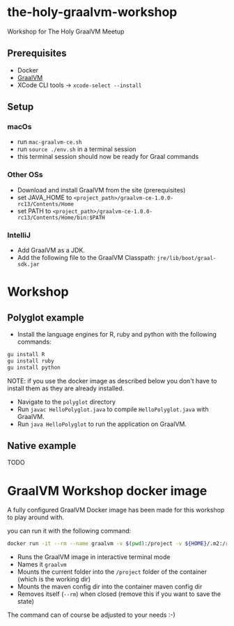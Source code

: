 # the-holy-graalvm-workshop

Workshop for The Holy GraalVM Meetup


## Prerequisites

* Docker
* [GraalVM](http://www.graalvm.org/docs/getting-started/)
* XCode CLI tools -> `xcode-select --install`

## Setup

### macOs

* run `mac-graalvm-ce.sh`
* run `source ./env.sh` in a terminal session
* this terminal session should now be ready for Graal commands

### Other OSs

* Download and install GraalVM from the site (prerequisites)
* set JAVA_HOME to `<project_path>/graalvm-ce-1.0.0-rc13/Contents/Home`
* set PATH to `<project_path>/graalvm-ce-1.0.0-rc13/Contents/Home/bin:$PATH`

### IntelliJ

* Add GraalVM as a JDK.
* Add the following file to the GraalVM Classpath: `jre/lib/boot/graal-sdk.jar`

# Workshop 

## Polyglot example

* Install the language engines for R, ruby and python with the following commands:
```bash
gu install R
gu install ruby
gu install python
```
NOTE: if you use the docker image as described below you don't have to install them as they are already installed.

* Navigate to the `polyglot` directory
* Run `javac HelloPolyglot.java` to compile `HelloPolyglot.java` with GraalVM.
* Run `java HelloPolyglot` to run the application on GraalVM.


## Native example

TODO

# GraalVM Workshop docker image

A fully configured GraalVM Docker image has been made for this workshop to play around with.

you can run it with the following command:

```bash
docker run -it --rm --name graalvm -v $(pwd):/project -v ${HOME}/.m2:/root/.m2 ivonet/graalvm:1.0.0-rc14
``` 

- Runs the GraalVM image in interactive terminal mode
- Names it `graalvm`
- Mounts the current folder into the `/project` folder of the container (which is the working dir)
- Mounts the maven config dir into the container maven config dir
- Removes itself (`--rm`) when closed (remove this if you want to save the state)

The command can of course be adjusted to your needs :-)
